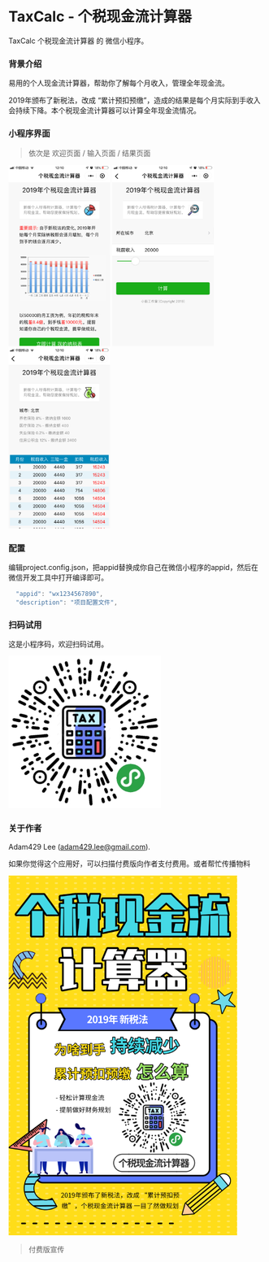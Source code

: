 # TaxCalc - 个税现金流计算器

TaxCalc 个税现金流计算器 的 微信小程序。

### 背景介绍

易用的个人现金流计算器，帮助你了解每个月收入，管理全年现金流。

2019年颁布了新税法，改成 “累计预扣预缴”，造成的结果是每个月实际到手收入会持续下降。本个税现金流计算器可以计算全年现金流情况。

### 小程序界面

> 依次是 欢迎页面 / 输入页面 / 结果页面

<img src="github_img/Page1.png" width="200" style="display:inline">
<img src="github_img/Page2.png" width="200" style="display:inline">
<img src="github_img/Page3.png" width="200" style="display:inline">


### 配置

编辑project.config.json，把appid替换成你自己在微信小程序的appid，然后在微信开发工具中打开编译即可。

```javascript
  "appid": "wx1234567890",
  "description": "项目配置文件",
```

### 扫码试用

这是小程序码，欢迎扫码试用。

<img src="github_img/2200.png" width="300">


### 关于作者

Adam429 Lee (adam429.lee@gmail.com). 

如果你觉得这个应用好，可以扫描付费版向作者支付费用。或者帮忙传播物料

<img src="github_img/物料2201.png" width="450">

> 付费版宣传
